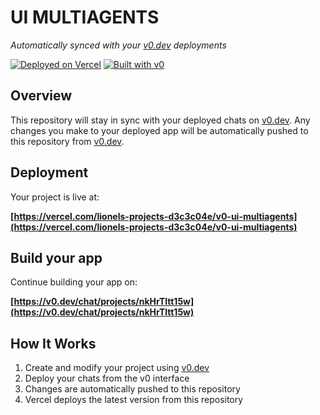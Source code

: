 # UI MULTIAGENTS

*Automatically synced with your [v0.dev](https://v0.dev) deployments*

[![Deployed on Vercel](https://img.shields.io/badge/Deployed%20on-Vercel-black?style=for-the-badge&logo=vercel)](https://vercel.com/lionels-projects-d3c3c04e/v0-ui-multiagents)
[![Built with v0](https://img.shields.io/badge/Built%20with-v0.dev-black?style=for-the-badge)](https://v0.dev/chat/projects/nkHrTltt15w)

## Overview

This repository will stay in sync with your deployed chats on [v0.dev](https://v0.dev).
Any changes you make to your deployed app will be automatically pushed to this repository from [v0.dev](https://v0.dev).

## Deployment

Your project is live at:

**[https://vercel.com/lionels-projects-d3c3c04e/v0-ui-multiagents](https://vercel.com/lionels-projects-d3c3c04e/v0-ui-multiagents)**

## Build your app

Continue building your app on:

**[https://v0.dev/chat/projects/nkHrTltt15w](https://v0.dev/chat/projects/nkHrTltt15w)**

## How It Works

1. Create and modify your project using [v0.dev](https://v0.dev)
2. Deploy your chats from the v0 interface
3. Changes are automatically pushed to this repository
4. Vercel deploys the latest version from this repository
